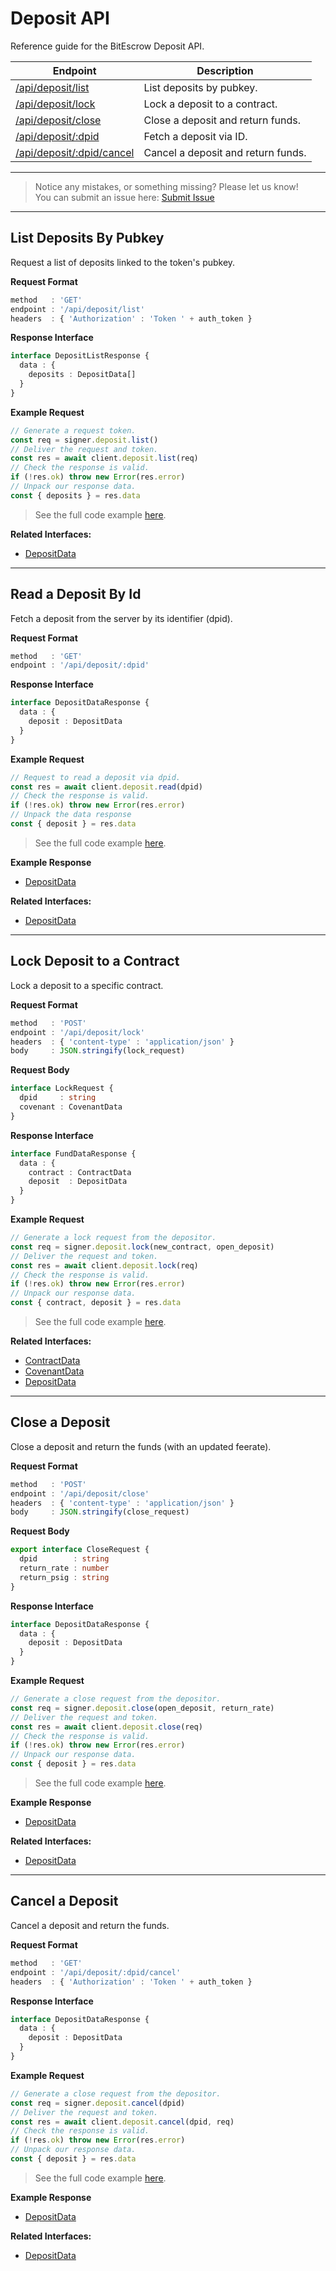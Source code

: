# Deposit API

Reference guide for the BitEscrow Deposit API.

| Endpoint | Description |
|----------|-------------|
| [/api/deposit/list](#list-deposits-by-pubkey)    | List deposits by pubkey.           |
| [/api/deposit/lock](#lock-deposit-to-a-contract) | Lock a deposit to a contract.      |
| [/api/deposit/close](#close-a-deposit)           | Close a deposit and return funds.  |
| [/api/deposit/:dpid](#read-a-deposit-by-id)      | Fetch a deposit via ID.            |
| [/api/deposit/:dpid/cancel](#cancel-a-deposit)   | Cancel a deposit and return funds. |

---
> Notice any mistakes, or something missing? Please let us know!  
> You can submit an issue here: [Submit Issue](https://github.com/BitEscrow/escrow-core/issues/new/choose)

---

## List Deposits By Pubkey

Request a list of deposits linked to the token's pubkey.

**Request Format**

```ts
method   : 'GET'
endpoint : '/api/deposit/list'
headers  : { 'Authorization' : 'Token ' + auth_token }
```

**Response Interface**

```ts
interface DepositListResponse {
  data : {
    deposits : DepositData[]
  }
}
```

**Example Request**

```ts
// Generate a request token.
const req = signer.deposit.list()
// Deliver the request and token.
const res = await client.deposit.list(req)
// Check the response is valid.
if (!res.ok) throw new Error(res.error)
// Unpack our response data.
const { deposits } = res.data
```

> See the full code example [here](https://github.com/BitEscrow/escrow-core/tree/master/demo/api/deposit/list.ts).

**Related Interfaces:**

- [DepositData](../data/deposit.md#deposit-data)

---

## Read a Deposit By Id

Fetch a deposit from the server by its identifier (dpid).

**Request Format**

```ts
method   : 'GET'
endpoint : '/api/deposit/:dpid'
```

**Response Interface**

```ts
interface DepositDataResponse {
  data : {
    deposit : DepositData
  }
}
```

**Example Request**

```ts
// Request to read a deposit via dpid.
const res = await client.deposit.read(dpid)
// Check the response is valid.
if (!res.ok) throw new Error(res.error)
// Unpack the data response
const { deposit } = res.data
```

> See the full code example [here](https://github.com/BitEscrow/escrow-core/tree/master/demo/api/deposit/read.ts).

**Example Response**

- [DepositData](../examples/DepositData.md)

**Related Interfaces:**

- [DepositData](../data/deposit.md#deposit-data)

---

## Lock Deposit to a Contract

Lock a deposit to a specific contract.

**Request Format**

```ts
method   : 'POST'
endpoint : '/api/deposit/lock'
headers  : { 'content-type' : 'application/json' }
body     : JSON.stringify(lock_request)
```

**Request Body**

```ts
interface LockRequest {
  dpid     : string
  covenant : CovenantData
}
```

**Response Interface**

```ts
interface FundDataResponse {
  data : {
    contract : ContractData
    deposit  : DepositData
  }
}
```

**Example Request**

```ts
// Generate a lock request from the depositor.
const req = signer.deposit.lock(new_contract, open_deposit)
// Deliver the request and token.
const res = await client.deposit.lock(req)
// Check the response is valid.
if (!res.ok) throw new Error(res.error)
// Unpack our response data.
const { contract, deposit } = res.data
```

> See the full code example [here](https://github.com/BitEscrow/escrow-core/tree/master/demo/api/deposit/lock.ts).

**Related Interfaces:**

- [ContractData](../data/contract.md#contract-data)
- [CovenantData](../data/deposit.md#covenant-data)
- [DepositData](../data/deposit.md#deposit-data)

---

## Close a Deposit

Close a deposit and return the funds (with an updated feerate).

**Request Format**

```ts
method   : 'POST'
endpoint : '/api/deposit/close'
headers  : { 'content-type' : 'application/json' }
body     : JSON.stringify(close_request)
```

**Request Body**

```ts
export interface CloseRequest {
  dpid        : string
  return_rate : number
  return_psig : string
}
```

**Response Interface**

```ts
interface DepositDataResponse {
  data : {
    deposit : DepositData
  }
}
```

**Example Request**

```ts
// Generate a close request from the depositor.
const req = signer.deposit.close(open_deposit, return_rate)
// Deliver the request and token.
const res = await client.deposit.close(req)
// Check the response is valid.
if (!res.ok) throw new Error(res.error)
// Unpack our response data.
const { deposit } = res.data
```

> See the full code example [here](https://github.com/BitEscrow/escrow-core/tree/master/demo/api/deposit/close.ts).

**Example Response**

- [DepositData](../examples/DepositData.md)

**Related Interfaces:**

- [DepositData](../data/deposit.md#deposit-data)

---

## Cancel a Deposit

Cancel a deposit and return the funds.

**Request Format**

```ts
method   : 'GET'
endpoint : '/api/deposit/:dpid/cancel'
headers  : { 'Authorization' : 'Token ' + auth_token }
```

**Response Interface**

```ts
interface DepositDataResponse {
  data : {
    deposit : DepositData
  }
}
```

**Example Request**

```ts
// Generate a close request from the depositor.
const req = signer.deposit.cancel(dpid)
// Deliver the request and token.
const res = await client.deposit.cancel(dpid, req)
// Check the response is valid.
if (!res.ok) throw new Error(res.error)
// Unpack our response data.
const { deposit } = res.data
```

> See the full code example [here](https://github.com/BitEscrow/escrow-core/tree/master/demo/api/deposit/cancel.ts).

**Example Response**

- [DepositData](../examples/DepositData.md)

**Related Interfaces:**

- [DepositData](../data/deposit.md#deposit-data)
